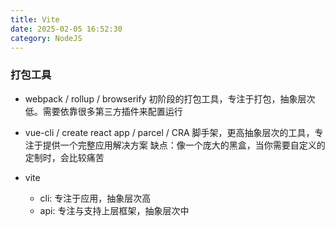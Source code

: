 ```yaml
---
title: Vite
date: 2025-02-05 16:52:30
category: NodeJS
---
```

### 打包工具
- webpack / rollup / browserify
初阶段的打包工具，专注于打包，抽象层次低。需要依靠很多第三方插件来配置运行

- vue-cli / create react app / parcel / CRA
脚手架，更高抽象层次的工具，专注于提供一个完整应用解决方案
缺点：像一个庞大的黑盒，当你需要自定义的定制时，会比较痛苦

- vite
  - cli: 专注于应用，抽象层次高
  - api: 专注与支持上层框架，抽象层次中